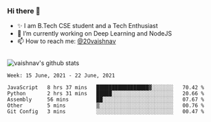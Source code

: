 ### Hi there 👋

<!--
**vaishnav-197/vaishnav-197** is a ✨ _special_ ✨ repository because its `README.md` (this file) appears on your GitHub profile.

Here are some ideas to get you started:
-->

- ✨ I am B.Tech CSE student and a Tech Enthusiast
- 🔭 I’m currently working on Deep Learning and NodeJS
- 📫 How to reach me: [@20vaishnav](https://twitter.com/20vaishnav)


<img src="https://github.com/vaishnav-197/vaishnav-197/blob/main/images/stat.svg" alt=""/>


![vaishnav's github stats](https://github-readme-stats.vercel.app/api?username=vaishnav-197&show_icons=true&theme=dark&count_private=true)



<!--START_SECTION:waka-->
```text
Week: 15 June, 2021 - 22 June, 2021

JavaScript   8 hrs 37 mins   █████████████████▓░░░░░░░   70.42 % 
Python       2 hrs 31 mins   █████░░░░░░░░░░░░░░░░░░░░   20.66 % 
Assembly     56 mins         ██░░░░░░░░░░░░░░░░░░░░░░░   07.67 % 
Other        5 mins          ▒░░░░░░░░░░░░░░░░░░░░░░░░   00.76 % 
Git Config   3 mins          ░░░░░░░░░░░░░░░░░░░░░░░░░   00.47 % 
```
<!--END_SECTION:waka-->
